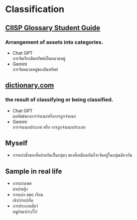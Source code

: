 # Classification
## [CIISP Glossary Student Guide](https://www.isc2.org/certifications/cissp/cissp-student-glossary#c)
### Arrangement of assets into categories.
- Chat GPT <br>
การจัดเรียงสินทรัพย์เป็นหมวดหมู่
- Gemini <br>
การจัดหมวดหมู่ของสินทรัพย์

## [dictionary.com](https://www.dictionary.com/browse/classification)
### the result of classifying or being classified.
- Chat GPT <br>
ผลลัพธ์ของการจำแนกหรือการถูกจำแนก
- Gemini <br>
การจำแนกประเภท หรือ การถูกจำแนกประเภท

## Myself
- การแบ่งสิ่งของที่คล้ายกันเป็นกลุ่มๆ ของที่เหมือนกันก็จะจัดอยู่ในกลุ่มเดียวกัน

## Sample in real life
- การแบ่งเพศ <br>
  ชาย/หญิง
- การแบ่ง sec เรียน <br>
  เช้า/บ่าย/เย็น
- การประเภทสัตว์ <br>
  หมู/หมา/กา/ไก่
